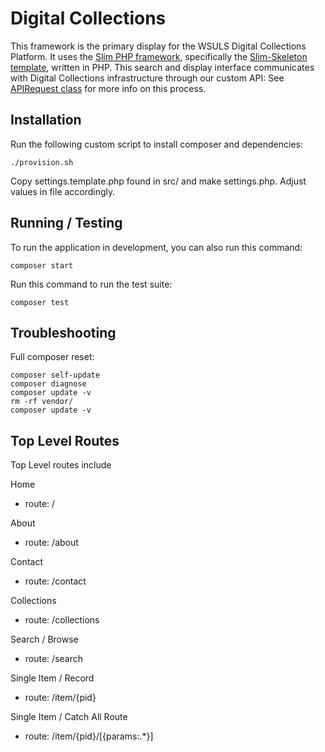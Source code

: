 # Digital Collections

This framework is the primary display for the WSULS Digital Collections Platform. It uses the [Slim PHP framework](http://www.slimframework.com/), specifically the [Slim-Skeleton template](https://github.com/slimphp/Slim-Skeleton), written in PHP. This search and display interface communicates with Digital Collections infrastructure through our custom API: See [APIRequest class](../src/Services/APIRequest.php) for more info on this process.

## Installation

Run the following custom script to install composer and dependencies:

    ./provision.sh

Copy settings.template.php found in src/ and make settings.php. Adjust values in file accordingly.

## Running / Testing

To run the application in development, you can also run this command:

    composer start

Run this command to run the test suite:

    composer test

## Troubleshooting

Full composer reset:

    composer self-update
    composer diagnose
    composer update -v
    rm -rf vendor/
    composer update -v


## Top Level Routes

Top Level routes include

Home
* route: /

About
* route: /about

Contact
* route: /contact

Collections
* route: /collections

Search / Browse
* route: /search

Single Item / Record
* route: /item/{pid}

Single Item / Catch All Route
* route: /item/{pid}/[{params:.*}]
